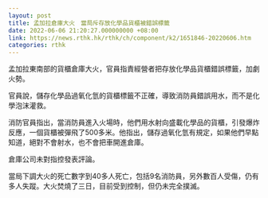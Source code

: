 ```yaml
---
layout: post
title: 孟加拉倉庫大火　當局斥存放化學品貨櫃被錯誤標籤
date: 2022-06-06 21:20:27.000000000 +08:00
link: https://news.rthk.hk/rthk/ch/component/k2/1651846-20220606.htm
categories: rthk
---
```


孟加拉東南部的貨櫃倉庫大火，官員指責經營者把存放化學品貨櫃錯誤標籤，加劇火勢。

官員說，儲存化學品過氧化氫的貨櫃標籤不正確，導致消防員錯誤用水，而不是化學泡沫灌救。

消防官員指出，當消防員進入火場時，他們用水射向盛載化學品的貨櫃，引發爆炸反應，一個貨櫃被彈飛了500多米。他指出，儲存過氧化氫有規定，如果他們早點知道，絕對不會射水，也不會把車開進倉庫。

倉庫公司未對指控發表評論。

當局下調大火的死亡數字到40多人死亡，包括9名消防員，另外數百人受傷，仍有多人失蹤。大火焚燒了三日，目前受到控制，但仍未完全撲滅。
